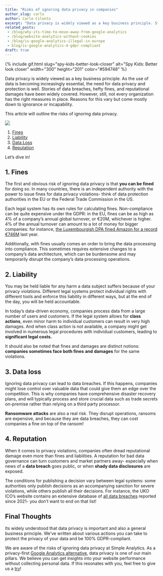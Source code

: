```yaml
---
title: "Risks of ignoring data privacy in companies"
author_slug: carlo
author: Carlo Cilento
excerpt: "Data privacy is widely viewed as a key business principle. Still not in every organisation. Here are the risks of ignoring data privacy"
related_posts:
 - /blog/why-its-time-to-move-away-from-google-analytics
 - /blog/website-analytics-without-cookies
 - /blog/is-google-analytics-illegal-in-europe
 - blog/is-google-analytics-4-gdpr-compliant
draft: true
---
```


{% include gif.html slug="spy-kids-better-look-closer" alt="Spy Kids: Better look closer" width="300" height="201" color="#594748" %}

Data privacy is widely viewed as a key business principle. As the use of data is becoming increasingly essential, the need for data privacy and protection is well. Stories of data breaches, hefty fines, and reputational damages have been widely covered. However, still, not every organization has the right measures in place. Reasons for this vary but come mostly down to ignorance or incapability.

This article will outline the risks of ignoring data privacy.

![](https://lh6.googleusercontent.com/iviYNDWorz98k3f41FX_u2uvLVKke5PdEeCAFdMP7zKXXK2wYqWjGGSLGsY3Zlgihth3kkxrVVHpo-zymPA_2eCB3zd1iashrDFwySZXlFRK2a824moBAC60kewQUR-L-zzDDqUBvb3pWHKjLejO27AGO9-VPa2u47uzkzGHWEL-JvjVF51cH7dK9b5Pyg)

1.  [Fines](#1-fines)
2.  [Liability](#2-liability)
3.  [Data Loss](#3-data-loss)
4.  [Reputation](#4-reputation)

Let’s dive in!

## 1. Fines

The first and obvious risk of ignoring data privacy is that **you can be fined** for doing so. In many countries, there is an independent authority with the power to issue fines for data privacy violations- think of data protection authorities in the EU or the Federal Trade Commission in the US.

Each legal system has its own rules for calculating fines. Non-compliance can be quite expensive under the GDPR: in the EU, fines can be as high as 4% of a company’s annual global turnover, or €20M, whichever is higher. 4% of the annual turnover can amount to a lot of money for bigger companies: for instance, [the Luxembourgish DPA fined Amazon for a record €746M](https://www.politico.eu/article/amazon-fined-e746m-for-violating-privacy-rules/) last year.

Additionally, with fines usually comes an order to bring the data processing into compliance. This sometimes requires extensive changes to a company’s data architecture, which can be burdensome and may temporarily disrupt the company’s data processing operations.

## 2. Liability

You may be held liable for any harm a data subject suffers because of your privacy violations. Different legal systems protect individual rights with different tools and enforce this liability in different ways, but at the end of the day, you will be held accountable.

In today’s data-driven economy, companies process data from a large number of users and customers. If the legal system allows for **class actions**, even minor harm to individual customers can result in very high damages. And when class action is not available, a company might get involved in numerous legal procedures with individual customers, leading to **significant legal costs.**

It should also be noted that fines and damages are distinct notions: **companies sometimes face both fines** **and** **damages** for the same violations.

## 3. Data loss

Ignoring data privacy can lead to data breaches. If this happens, companies might lose control over valuable data that could give them an edge over the competition. This is why companies have comprehensive disaster recovery plans, and will typically process and store crucial data such as trade secrets on-premise rather than relying on a third party processor.

**Ransomware attacks** are also a real risk. They disrupt operations, ransoms are expensive, and because they are data breaches, they can cost companies a fine on top of the ransom!

## 4. Reputation

When it comes to privacy violations, companies often dread reputational damage even more than fines and liabilities. A reputation for bad data governance can turn customers and market partners away- especially when news of a **data breach** goes public, or when **shady data disclosures** are exposed.

The conditions for publishing a decision vary between legal systems: some authorities only publish decisions as an accompanying sanction for severe violations, while others publish all their decisions. For instance, the UKO ICO’s website contains an extensive database of [all data breaches](https://www.dacbeachcroft.com/en/gb/articles/2022/december/named-and-shamed-ico-now-publishing-names-of-organisations-suffering-data-breaches/) reported since 2021- you don’t want to end on that list!

## Final Thoughts

Its widely understood that data privacy is important and also a general business principle. We’ve written about various actions you can take to protect the privacy of your data and be 100% GDPR-compliant.

We are aware of the risks of ignoring data privacy at Simple Analytics. As a privacy-first [Google Analytics alternative](https://www.simpleanalytics.com/en/blog/why-simple-analytics-is-a-great-alternative-to-google-analytics), data privacy is one of our main pillars. We believe you can get insights into your website performance without collecting personal data. If this resonates with you, feel free to give us a [try](https://simpleanalytics.com/welcome)!
